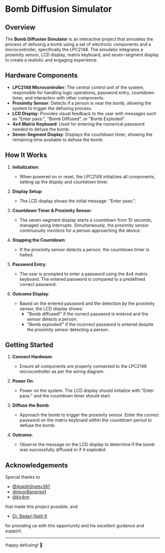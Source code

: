 # Bomb Diffusion Simulator

## Overview

The **Bomb Diffusion Simulator** is an interactive project that simulates the process of defusing a bomb using a set of electronic components and a microcontroller, specifically the LPC2148. The simulator integrates a proximity sensor, LCD display, matrix keyboard, and seven-segment display to create a realistic and engaging experience.

## Hardware Components

- **LPC2148 Microcontroller**: The central control unit of the system, responsible for handling logic operations, password entry, countdown timer, and interaction with other components.
- **Proximity Sensor**: Detects if a person is near the bomb, allowing the system to trigger the defusing process.
- **LCD Display**: Provides visual feedback to the user with messages such as "Enter pass:", "Bomb Diffused", or "Bomb Exploded".
- **4x4 Matrix Keyboard**: Used for entering the numerical password needed to defuse the bomb.
- **Seven-Segment Display**: Displays the countdown timer, showing the remaining time available to defuse the bomb.

## How It Works

1. **Initialization**:
   - When powered on or reset, the LPC2148 initializes all components, setting up the display and countdown timer.

2. **Display Setup**:
   - The LCD display shows the initial message: "Enter pass:".

3. **Countdown Timer & Proximity Sensor**:
   - The seven-segment display starts a countdown from 10 seconds, managed using interrupts. Simultaneously, the proximity sensor continuously monitors for a person approaching the device.

4. **Stopping the Countdown**:
   - If the proximity sensor detects a person, the countdown timer is halted.

5. **Password Entry**:
   - The user is prompted to enter a password using the 4x4 matrix keyboard. The entered password is compared to a predefined correct password.

6. **Outcome Display**:
   - Based on the entered password and the detection by the proximity sensor, the LCD display shows:
     - "Bomb diffused!" if the correct password is entered and the sensor detects a person.
     - "Bomb exploded!" if the incorrect password is entered despite the proximity sensor detecting a person.

## Getting Started

1. **Connect Hardware**:
   - Ensure all components are properly connected to the LPC2148 microcontroller as per the wiring diagram.

2. **Power On**:
   - Power on the system. The LCD display should initialize with "Enter pass:" and the countdown timer should start.

3. **Diffuse the Bomb**:
   - Approach the bomb to trigger the proximity sensor. Enter the correct password on the matrix keyboard within the countdown period to defuse the bomb.

4. **Outcome**:
   - Observe the message on the LCD display to determine if the bomb was successfully diffused or if it exploded.

## Acknowledgements

Special thanks to

- [@AnkithShetty397](https://github.com/AnkithShetty397)
- [@imonBanerjee1](https://github.com/imonBanerjee1)
- [@kir4nn](https://github.com/kir4nn)

that made this project possible; and

- [Dr. Badari Nath K](https://www.youtube.com/@drkbadarinath4636)

for providing us with this opportunity and his excellent guidance and support.

---

Happy defusing! 🚀
